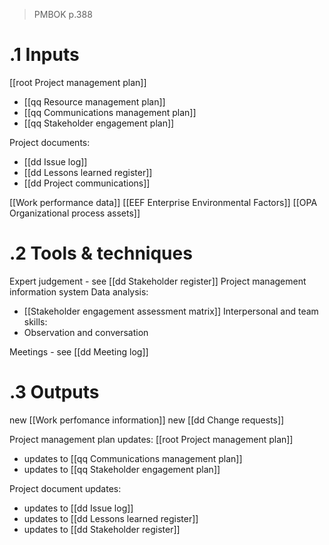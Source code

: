 > PMBOK p.388
# .1 Inputs

[[root Project management plan]]
* [[qq Resource management plan]]
* [[qq Communications management plan]]
* [[qq Stakeholder engagement plan]]

Project documents:
* [[dd Issue log]]
* [[dd Lessons learned register]]
* [[dd Project communications]]

[[Work performance data]]
[[EEF Enterprise Environmental Factors]]
[[OPA Organizational process assets]]

# .2 Tools & techniques
Expert judgement - see [[dd Stakeholder register]]
Project management information system
Data analysis:
* [[Stakeholder engagement assessment matrix]]
Interpersonal and team skills:
* Observation and conversation

Meetings - see [[dd Meeting log]]

# .3 Outputs
new [[Work perfomance information]]
new [[dd Change requests]]

Project management plan updates: [[root Project management plan]]
* updates to [[qq Communications management plan]]
* updates to [[qq Stakeholder engagement plan]]

Project document updates:
* updates to [[dd Issue log]]
* updates to [[dd Lessons learned register]]
* updates to [[dd Stakeholder register]]


